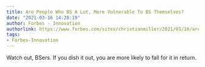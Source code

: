 ```yaml
---
title: Are People Who BS A Lot, More Vulnerable To BS Themselves?
date: "2021-03-16 14:28:19"
author: Forbes - Innovation
authorlink: https://www.forbes.com/sites/christianmiller/2021/03/16/are-people-who-bs-a-lot-more-vulnerable-to-bs-themselves/
tags:
- Forbes-Innovation
---
```

Watch out, BSers. If you dish it out, you are more likely to fall for it in return.